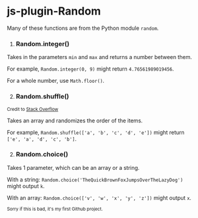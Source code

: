 # js-plugin-Random

Many of these functions are from the Python module `random`.

1. ### Random.integer()
  Takes in the parameters `min` and `max` and returns a number between them. 
  
  For example, `Random.integer(0, 9)` might return `4.76561989019456`.

  For a whole number, use `Math.floor()`.
   
2. ### Random.shuffle()
  <sub>Credit to [Stack Overflow](https://stackoverflow.com/a/12646864)</sub>
  
  Takes an array and randomizes the order of the items. 
  
  For example, `Random.shuffle(['a', 'b', 'c', 'd', 'e'])` might return `['e', 'a', 'd', 'c', 'b']`. 
  
2. ### Random.choice()
  Takes 1 parameter, which can be an array or a string. 

  With a string:
  `Random.choice('TheQuickBrownFoxJumpsOverTheLazyDog')` might output `k`. 

  With an array: 
  `Random.choice(['v', 'w', 'x', 'y', 'z'])` might output `x`. 

<sub>
Sorry if this is bad, it's my first Github project.
</sub>
